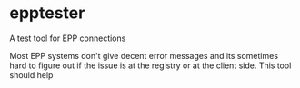 # epptester
A test tool for EPP connections

Most EPP systems don't give decent error messages and its sometimes hard to figure out if the issue is at the registry or at the client side. This tool should help

